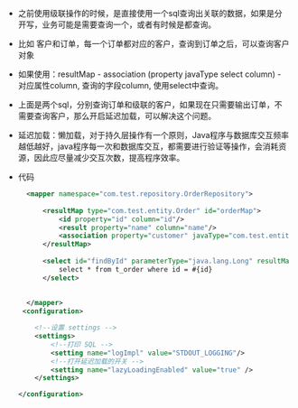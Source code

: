 - 之前使用级联操作的时候，是直接使用一个sql查询出关联的数据，如果是分开写，业务可能是需要查询一个，或者有时候是都查询。
- 比如 客户和订单，每一个订单都对应的客户，查询到订单之后，可以查询客户对象
- 如果使用：resultMap - association (property  javaType select column) - 对应属性column, 查询的字段column, 使用select中查询。
- 上面是两个sql，分别查询订单和级联的客户，如果现在只需要输出订单，不需要查询客户，那么开启延迟加载，可以解决这个问题。
- 延迟加载：懒加载，对于持久层操作有一个原则，Java程序与数据库交互频率越低越好，java程序每一次和数据库交互，都需要进行验证等操作，会消耗资源，因此应尽量减少交互次数，提高程序效率。
- 代码
    
    ```xml
      <mapper namespace="com.test.repository.OrderRepository">
      
          <resultMap type="com.test.entity.Order" id="orderMap">
              <id property="id" column="id"/>
              <result property="name" column="name"/>
              <association property="customer" javaType="com.test.entity.Customer" select="com.test.repository.CustomerRepository.findById" column="cid"></association>
          </resultMap>
      
          <select id="findById" parameterType="java.lang.Long" resultMap="orderMap">
              select * from t_order where id = #{id}
          </select>
      
      
      </mapper>
     <configuration>
    
        <!--设置 settings -->
        <settings>
            <!--打印 SQL -->
            <setting name="logImpl" value="STDOUT_LOGGING"/>
            <!--打开延迟加载的开关 -->
            <setting name="lazyLoadingEnabled" value="true" />
        </settings>
    
    </configuration>
    ```
